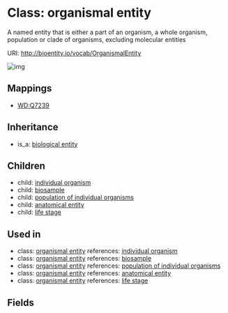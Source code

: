 # Class: organismal entity


A named entity that is either a part of an organism, a whole organism, population or clade of organisms, excluding molecular entities

URI: http://bioentity.io/vocab/OrganismalEntity

![img](http://yuml.me/diagram/nofunky/class/\[BiologicalEntity]^-\[OrganismalEntity],%20\[OrganismalEntity]^-\[AnatomicalEntity],%20\[OrganismalEntity]^-\[Biosample],%20\[OrganismalEntity]^-\[IndividualOrganism],%20\[OrganismalEntity]^-\[LifeStage],%20\[OrganismalEntity]^-\[PopulationOfIndividualOrganisms],%20)
## Mappings

 * [WD:Q7239](http://purl.obolibrary.org/obo/WD_Q7239)
## Inheritance

 *  is_a: [biological entity](BiologicalEntity.md)
## Children

 *  child: [individual organism](IndividualOrganism.md)
 *  child: [biosample](Biosample.md)
 *  child: [population of individual organisms](PopulationOfIndividualOrganisms.md)
 *  child: [anatomical entity](AnatomicalEntity.md)
 *  child: [life stage](LifeStage.md)
## Used in

 *  class: [organismal entity](OrganismalEntity.md) references: [individual organism](IndividualOrganism.md)
 *  class: [organismal entity](OrganismalEntity.md) references: [biosample](Biosample.md)
 *  class: [organismal entity](OrganismalEntity.md) references: [population of individual organisms](PopulationOfIndividualOrganisms.md)
 *  class: [organismal entity](OrganismalEntity.md) references: [anatomical entity](AnatomicalEntity.md)
 *  class: [organismal entity](OrganismalEntity.md) references: [life stage](LifeStage.md)
## Fields

